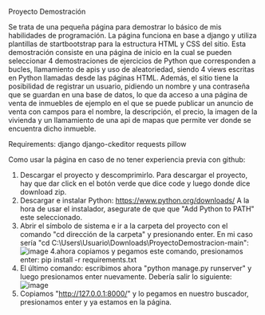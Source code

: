 Proyecto Demostración

Se trata de una pequeña página para demostrar lo básico de mis habilidades de programación.
La página funciona en base a django y utiliza plantillas de startbootstrap para la estructura HTML y CSS del sitio. Esta demostración consiste en una página de inicio en la cual se pueden seleccionar 4 demostraciones de ejercicios de Python que corresponden a bucles, llamamiento de apis y uso de aleatoriedad, siendo 4 views escritas en Python llamadas desde las páginas HTML. Además, el sitio tiene la posibilidad de registrar un usuario, pidiendo un nombre y una contraseña que se guardan en una base de datos, lo que da acceso a una página de venta de inmuebles de ejemplo en el que se puede publicar un anuncio de venta con campos para el nombre, la descripción, el precio, la imagen de la vivienda y un llamamiento de una api de mapas que permite ver donde se encuentra dicho inmueble. 

Requirements: 
django
django-ckeditor
requests
pillow

Como usar la página en caso de no tener experiencia previa con github:
1. Descargar el proyecto y descomprimirlo.
   Para descargar el proyecto, hay que dar click en el botón verde que dice code y luego donde dice download zip.
2. Descargar e instalar Python: https://www.python.org/downloads/
   A la hora de usar el instalador, asegurate de que que "Add Python to PATH" este seleccionado.
3. Abrir el símbolo de sistema e ir a la carpeta del proyecto con el comando "cd dirección de la carpeta" y presionando enter. En mi caso sería "cd C:\Users\Usuario\Downloads\ProyectoDemostracion-main":
 ![image](https://github.com/AndresHerrero1/ProyectoDemostracion/assets/123222094/848b863c-a074-4d99-8644-76794d3c573c)
4.ahora copiamos y pegamos este comando, presionamos enter:
   pip install -r requirements.txt
5. El último comando: escribimos ahora "python manage.py runserver" y luego presionamos enter nuevamente. Debería salir lo siguiente:
![image](https://github.com/AndresHerrero1/ProyectoDemostracion/assets/123222094/b22307e3-506a-436c-a1ba-4bbbf507b328)
6. Copiamos "http://127.0.0.1:8000/" y lo pegamos en nuestro buscador, presionamos enter y ya estamos en la página.




